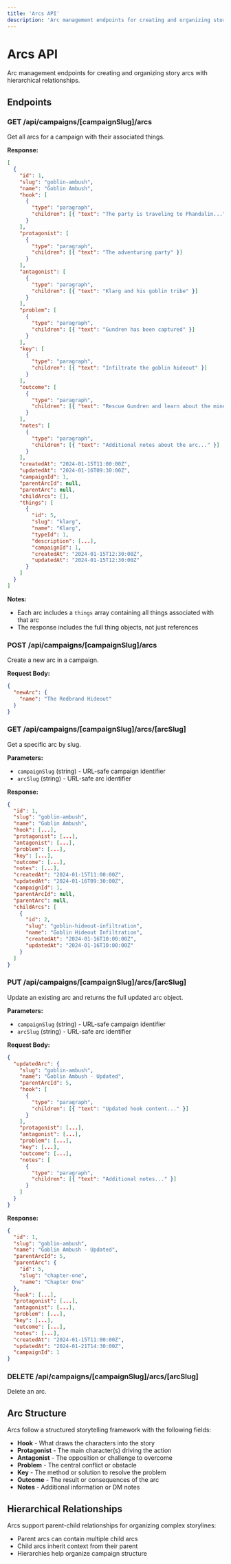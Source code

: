 ```yaml
---
title: 'Arcs API'
description: 'Arc management endpoints for creating and organizing story arcs with hierarchical relationships.'
---
```


# Arcs API

Arc management endpoints for creating and organizing story arcs with hierarchical relationships.

## Endpoints

### GET /api/campaigns/[campaignSlug]/arcs

Get all arcs for a campaign with their associated things.

**Response:**

```json
[
  {
    "id": 1,
    "slug": "goblin-ambush",
    "name": "Goblin Ambush",
    "hook": [
      {
        "type": "paragraph",
        "children": [{ "text": "The party is traveling to Phandalin..." }]
      }
    ],
    "protagonist": [
      {
        "type": "paragraph",
        "children": [{ "text": "The adventuring party" }]
      }
    ],
    "antagonist": [
      {
        "type": "paragraph",
        "children": [{ "text": "Klarg and his goblin tribe" }]
      }
    ],
    "problem": [
      {
        "type": "paragraph",
        "children": [{ "text": "Gundren has been captured" }]
      }
    ],
    "key": [
      {
        "type": "paragraph",
        "children": [{ "text": "Infiltrate the goblin hideout" }]
      }
    ],
    "outcome": [
      {
        "type": "paragraph",
        "children": [{ "text": "Rescue Gundren and learn about the mine" }]
      }
    ],
    "notes": [
      {
        "type": "paragraph",
        "children": [{ "text": "Additional notes about the arc..." }]
      }
    ],
    "createdAt": "2024-01-15T11:00:00Z",
    "updatedAt": "2024-01-16T09:30:00Z",
    "campaignId": 1,
    "parentArcId": null,
    "parentArc": null,
    "childArcs": [],
    "things": [
      {
        "id": 5,
        "slug": "klarg",
        "name": "Klarg",
        "typeId": 1,
        "description": [...],
        "campaignId": 1,
        "createdAt": "2024-01-15T12:30:00Z",
        "updatedAt": "2024-01-15T12:30:00Z"
      }
    ]
  }
]
```

**Notes:**

- Each arc includes a `things` array containing all things associated with that arc
- The response includes the full thing objects, not just references

### POST /api/campaigns/[campaignSlug]/arcs

Create a new arc in a campaign.

**Request Body:**

```json
{
  "newArc": {
    "name": "The Redbrand Hideout"
  }
}
```

### GET /api/campaigns/[campaignSlug]/arcs/[arcSlug]

Get a specific arc by slug.

**Parameters:**

- `campaignSlug` (string) - URL-safe campaign identifier
- `arcSlug` (string) - URL-safe arc identifier

**Response:**

```json
{
  "id": 1,
  "slug": "goblin-ambush",
  "name": "Goblin Ambush",
  "hook": [...],
  "protagonist": [...],
  "antagonist": [...],
  "problem": [...],
  "key": [...],
  "outcome": [...],
  "notes": [...],
  "createdAt": "2024-01-15T11:00:00Z",
  "updatedAt": "2024-01-16T09:30:00Z",
  "campaignId": 1,
  "parentArcId": null,
  "parentArc": null,
  "childArcs": [
    {
      "id": 2,
      "slug": "goblin-hideout-infiltration",
      "name": "Goblin Hideout Infiltration",
      "createdAt": "2024-01-16T10:00:00Z",
      "updatedAt": "2024-01-16T10:00:00Z"
    }
  ]
}
```

### PUT /api/campaigns/[campaignSlug]/arcs/[arcSlug]

Update an existing arc and returns the full updated arc object.

**Parameters:**

- `campaignSlug` (string) - URL-safe campaign identifier
- `arcSlug` (string) - URL-safe arc identifier

**Request Body:**

```json
{
  "updatedArc": {
    "slug": "goblin-ambush",
    "name": "Goblin Ambush - Updated",
    "parentArcId": 5,
    "hook": [
      {
        "type": "paragraph",
        "children": [{ "text": "Updated hook content..." }]
      }
    ],
    "protagonist": [...],
    "antagonist": [...],
    "problem": [...],
    "key": [...],
    "outcome": [...],
    "notes": [
      {
        "type": "paragraph",
        "children": [{ "text": "Additional notes..." }]
      }
    ]
  }
}
```

**Response:**

```json
{
  "id": 1,
  "slug": "goblin-ambush",
  "name": "Goblin Ambush - Updated",
  "parentArcId": 5,
  "parentArc": {
    "id": 5,
    "slug": "chapter-one",
    "name": "Chapter One"
  },
  "hook": [...],
  "protagonist": [...],
  "antagonist": [...],
  "problem": [...],
  "key": [...],
  "outcome": [...],
  "notes": [...],
  "createdAt": "2024-01-15T11:00:00Z",
  "updatedAt": "2024-01-21T14:30:00Z",
  "campaignId": 1
}
```

### DELETE /api/campaigns/[campaignSlug]/arcs/[arcSlug]

Delete an arc.

## Arc Structure

Arcs follow a structured storytelling framework with the following fields:

- **Hook** - What draws the characters into the story
- **Protagonist** - The main character(s) driving the action
- **Antagonist** - The opposition or challenge to overcome
- **Problem** - The central conflict or obstacle
- **Key** - The method or solution to resolve the problem
- **Outcome** - The result or consequences of the arc
- **Notes** - Additional information or DM notes

## Hierarchical Relationships

Arcs support parent-child relationships for organizing complex storylines:

- Parent arcs can contain multiple child arcs
- Child arcs inherit context from their parent
- Hierarchies help organize campaign structure
